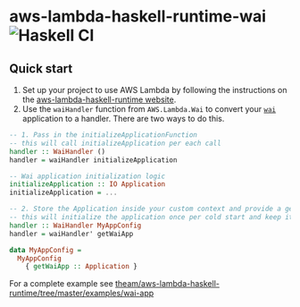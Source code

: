 # aws-lambda-haskell-runtime-wai ![Haskell CI](https://github.com/eir-forsakring/aws-lambda-haskell-runtime-wai/workflows/Haskell%20CI/badge.svg)

## Quick start

1. Set up your project to use AWS Lambda by following the instructions on the [aws-lambda-haskell-runtime website](https://theam.github.io/aws-lambda-haskell-runtime/).
2. Use the `waiHandler` function from `AWS.Lambda.Wai` to convert your [`wai`](https://hackage.haskell.org/package/wai) application to a handler. There are two ways to do this.

```haskell
-- 1. Pass in the initializeApplicationFunction
-- this will call initializeApplication per each call
handler :: WaiHandler ()
handler = waiHandler initializeApplication

-- Wai application initialization logic
initializeApplication :: IO Application
initializeApplication = ...
``` 

```haskell
-- 2. Store the Application inside your custom context and provide a getter function
-- this will initialize the application once per cold start and keep it alive while the lambda is warm
handler :: WaiHandler MyAppConfig
handler = waiHandler' getWaiApp

data MyAppConfig =
  MyAppConfig
    { getWaiApp :: Application }
```

For a complete example see [theam/aws-lambda-haskell-runtime/tree/master/examples/wai-app](https://github.com/theam/aws-lambda-haskell-runtime/tree/master/examples/wai-app)
